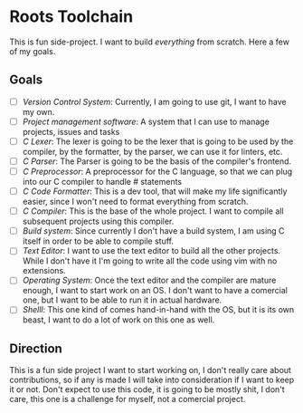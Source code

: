 # Roots Toolchain

This is fun side-project. I want to build *everything* from scratch. Here a few of my goals.

## Goals


- [ ] *Version Control System*: Currently, I am going to use git, I want to have my own.
- [ ] *Project management software*: A system that I can use to manage projects, issues and tasks
- [ ] *C Lexer*: The lexer is going to be the lexer that is going to be used by the compiler, by the formatter, by the parser, we can use it for linters, etc.
- [ ] *C Parser*: The Parser is going to be the basis of the compiler's frontend.
- [ ] *C Preprocessor*: A preprocessor for the C language, so that we can plug into our C compiler to handle # statements
- [ ] *C Code Formatter*: This is a dev tool, that will make my life significantly easier, since I won't need to format everything from scratch.
- [ ] *C Compiler*: This is the base of the whole project. I want to compile all subsequent projects using this compiler.
- [ ] *Build system*: Since currently I don't have a build system, I am using C itself in order to be able to compile stuff.
- [ ] *Text Editor*: I want to use the text editor to build all the other projects. While I don't have it I'm going to write all the code using vim with no extensions.
- [ ] *Operating System*: Once the text editor and the compiler are mature enough, I want to start work on an OS. I don't want to have a comercial one, but I want to be able to run it in actual hardware.
- [ ] *Shelll*: This one kind of comes hand-in-hand with the OS, but it is its own beast, I want to do a lot of work on this one as well.

## Direction

This is a fun side project I want to start working on, I don't really care about contributions, so if any is made I will take into consideration if I want to keep it or not. Don't expect to use this code, it is going to be mostly shit, I don't care, this one is a challenge for myself, not a comercial project.
 
